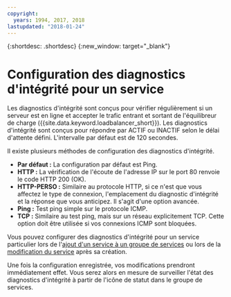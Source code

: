 ```yaml
---
copyright:
  years: 1994, 2017, 2018
lastupdated: "2018-01-24"
---
```


{:shortdesc: .shortdesc}
{:new_window: target="_blank"}

# Configuration des diagnostics d'intégrité pour un service

Les diagnostics d'intégrité sont conçus pour vérifier régulièrement si un serveur est en ligne et accepter le trafic entrant et sortant de l'équilibreur de charge ({{site.data.keyword.loadbalancer_short}}). Les diagnostics d'intégrité sont conçus pour répondre par ACTIF ou INACTIF selon le délai d'attente défini. L'intervalle par défaut est de 120 secondes.

Il existe plusieurs méthodes de configuration des diagnostics d'intégrité.

- **Par défaut :** La configuration par défaut est Ping.
- **HTTP :** La vérification de l'écoute de l'adresse IP sur le port 80 renvoie le code HTTP 200 (OK).
- **HTTP-PERSO :** Similaire au protocole HTTP, si ce n'est que vous affectez le type de connexion, l'emplacement du diagnostic d'intégrité et la réponse que vous anticipez. Il s'agit d'une option avancée.
- **Ping :** Test ping simple sur le protocole ICMP.
- **TCP :** Similaire au test ping, mais sur un réseau explicitement TCP. Cette option doit être utilisée si vos connexions ICMP sont bloquées.

Vous pouvez configurer des diagnostics d'intégrité pour un service particulier lors de l'[ajout d'un service à un groupe de services](add-service-service-group.html) ou lors de la [modification du service](edit-service-load-balancer.html) après sa création.

Une fois la configuration enregistrée, vos modifications prendront immédiatement effet. Vous serez alors en mesure de surveiller l'état des diagnostics d'intégrité à partir de l'icône de statut dans le groupe de services.
